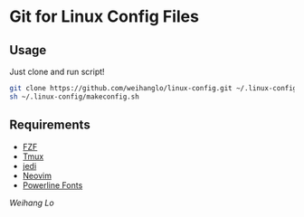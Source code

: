 Git for Linux Config Files
==========================

Usage
-----
Just clone and run script!

```bash
git clone https://github.com/weihanglo/linux-config.git ~/.linux-config
sh ~/.linux-config/makeconfig.sh
```

Requirements
------------

- [FZF](https://github.com/junegunn/fzf)
- [Tmux](https://tmux.github.io)
- [jedi](http://jedi.jedidjah.ch)
- [Neovim](https://neovim.io)
- [Powerline Fonts](https://github.com/powerline/fonts)


*Weihang Lo*
